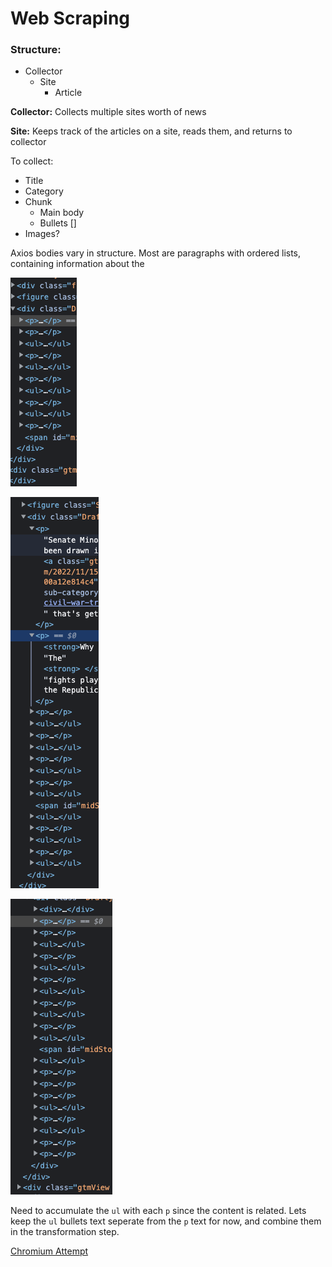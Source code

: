 # Web Scraping

### Structure:

- Collector
    - Site
        - Article

************************Collector:************************  Collects multiple sites worth of news

**********Site:********** Keeps track of the articles on a site, reads them, and returns to collector

To collect:

- Title
- Category
- Chunk
    - Main body
    - Bullets []
- Images?

Axios bodies vary in structure.  Most are paragraphs with ordered lists, containing information about the 

![Screen Shot 2022-11-15 at 11.27.49 PM.png](Web%20Scraping%20220c92dca1714940ad0519a89cbf3ac9/Screen_Shot_2022-11-15_at_11.27.49_PM.png)

![Screen Shot 2022-11-15 at 11.27.19 PM.png](Web%20Scraping%20220c92dca1714940ad0519a89cbf3ac9/Screen_Shot_2022-11-15_at_11.27.19_PM.png)

![Screen Shot 2022-11-15 at 11.25.54 PM.png](Web%20Scraping%20220c92dca1714940ad0519a89cbf3ac9/Screen_Shot_2022-11-15_at_11.25.54_PM.png)

Need to accumulate the `ul` with each `p` since the content is related.  Lets keep the `ul` bullets text seperate from the `p` text for now, and combine them in the transformation step.

[Chromium Attempt](Web%20Scraping%20220c92dca1714940ad0519a89cbf3ac9/Chromium%20Attempt%209b2285126d0b498aa9e413e305070723.md)